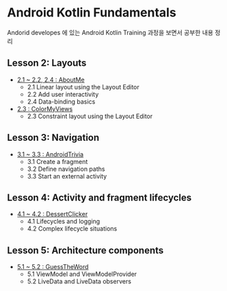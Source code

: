 # Android Kotlin Fundamentals

Andorid developes 에 있는 Android Kotlin Training 과정을 보면서 공부한 내용 정리

## Lesson 2: Layouts

- [2.1 ~ 2.2,  2.4 : AboutMe](./AboutMe) 
  - 2.1 Linear layout using the Layout Editor
  - 2.2 Add user interactivity
  - 2.4 Data-binding basics
- [2.3 : ColorMyViews](./ColorMyViews)
  - 2.3 Constraint layout using the Layout Editor



## Lesson 3: Navigation

- [3.1 ~ 3.3 : AndroidTrivia](./AndroidTrivia)
  - 3.1 Create a fragment
  - 3.2 Define navigation paths
  - 3.3 Start an external activity



## Lesson 4: Activity and fragment lifecycles

- [4.1 ~ 4.2 : DessertClicker](./DessertClicker)
  - 4.1 Lifecycles and logging
  - 4.2 Complex lifecycle situations



## Lesson 5: Architecture components

- [5.1 ~ 5.2 : GuessTheWord](./GuessTheWord)
  - 5.1 ViewModel and ViewModelProvider
  - 5.2 LiveData and LiveData observers